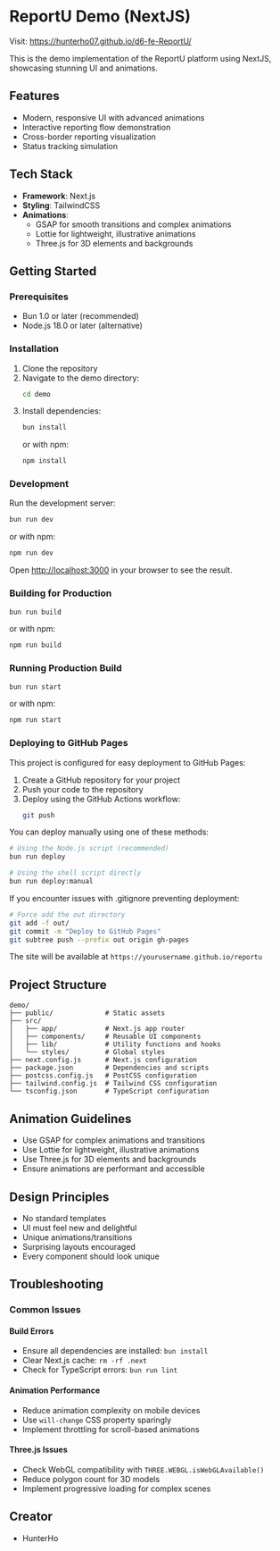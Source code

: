 # ReportU Demo (NextJS)
Visit: https://hunterho07.github.io/d6-fe-ReportU/

This is the demo implementation of the ReportU platform using NextJS, showcasing stunning UI and animations.

## Features

- Modern, responsive UI with advanced animations
- Interactive reporting flow demonstration
- Cross-border reporting visualization
- Status tracking simulation

## Tech Stack

- **Framework**: Next.js
- **Styling**: TailwindCSS
- **Animations**:
  - GSAP for smooth transitions and complex animations
  - Lottie for lightweight, illustrative animations
  - Three.js for 3D elements and backgrounds

## Getting Started

### Prerequisites

- Bun 1.0 or later (recommended)
- Node.js 18.0 or later (alternative)

### Installation

1. Clone the repository
2. Navigate to the demo directory:
   ```bash
   cd demo
   ```
3. Install dependencies:
   ```bash
   bun install
   ```
   or with npm:
   ```bash
   npm install
   ```

### Development

Run the development server:

```bash
bun run dev
```
or with npm:
```bash
npm run dev
```

Open [http://localhost:3000](http://localhost:3000) in your browser to see the result.

### Building for Production

```bash
bun run build
```
or with npm:
```bash
npm run build
```

### Running Production Build

```bash
bun run start
```
or with npm:
```bash
npm run start
```

### Deploying to GitHub Pages

This project is configured for easy deployment to GitHub Pages:

1. Create a GitHub repository for your project
2. Push your code to the repository
3. Deploy using the GitHub Actions workflow:
   ```bash
   git push
   ```

You can deploy manually using one of these methods:

```bash
# Using the Node.js script (recommended)
bun run deploy

# Using the shell script directly
bun run deploy:manual
```

If you encounter issues with .gitignore preventing deployment:
```bash
# Force add the out directory
git add -f out/
git commit -m "Deploy to GitHub Pages"
git subtree push --prefix out origin gh-pages
```

The site will be available at `https://yourusername.github.io/reportu`

## Project Structure

```
demo/
├── public/             # Static assets
├── src/
│   ├── app/            # Next.js app router
│   ├── components/     # Reusable UI components
│   ├── lib/            # Utility functions and hooks
│   └── styles/         # Global styles
├── next.config.js      # Next.js configuration
├── package.json        # Dependencies and scripts
├── postcss.config.js   # PostCSS configuration
├── tailwind.config.js  # Tailwind CSS configuration
└── tsconfig.json       # TypeScript configuration
```

## Animation Guidelines

- Use GSAP for complex animations and transitions
- Use Lottie for lightweight, illustrative animations
- Use Three.js for 3D elements and backgrounds
- Ensure animations are performant and accessible

## Design Principles

- No standard templates
- UI must feel new and delightful
- Unique animations/transitions
- Surprising layouts encouraged
- Every component should look unique

## Troubleshooting

### Common Issues

#### Build Errors
- Ensure all dependencies are installed: `bun install`
- Clear Next.js cache: `rm -rf .next`
- Check for TypeScript errors: `bun run lint`

#### Animation Performance
- Reduce animation complexity on mobile devices
- Use `will-change` CSS property sparingly
- Implement throttling for scroll-based animations

#### Three.js Issues
- Check WebGL compatibility with `THREE.WEBGL.isWebGLAvailable()`
- Reduce polygon count for 3D models
- Implement progressive loading for complex scenes

## Creator

- HunterHo
